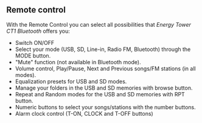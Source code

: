 ## Remote control

With the Remote Control you can select all possibilities that *Energy Tower CT1 Bluetooth* offers you:

*	Switch ON/OFF
*	Select your mode (USB, SD, Line-in, Radio FM, Bluetooth) through the MODE button.
*	"Mute" function (not available in Bluetooth mode).
*	Volume control, Play/Pause, Next and Previous songs/FM stations (in all modes).
*	Equalization presets for USB and SD modes.
*	Manage your folders in the USB and SD memories with browse button.
*	Repeat and Random modes for the USB and SD memories with RPT button.
*	Numeric buttons to select your songs/stations with the number buttons.
*	Alarm clock control (T-ON, CLOCK and T-OFF buttons)


